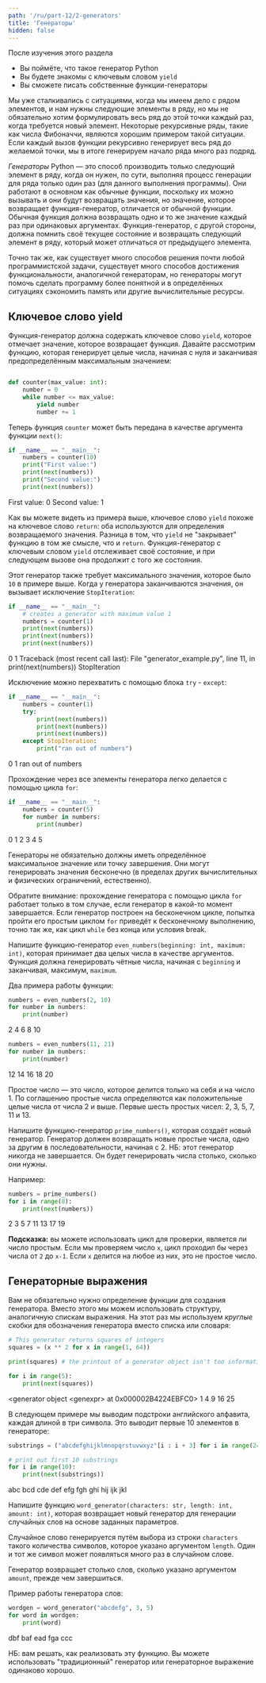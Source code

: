 ```yaml
---
path: '/ru/part-12/2-generators'
title: 'Генераторы'
hidden: false
---
```


<text-box variant='learningObjectives' name="Цели обучения">

После изучения этого раздела

- Вы поймёте, что такое генератор Python
- Вы будете знакомы с ключевым словом `yield`
- Вы сможете писать собственные функции-генераторы

</text-box>

Мы уже сталкивались с ситуациями, когда мы имеем дело с рядом элементов, и нам нужны следующие элементы в ряду, но мы не обязательно хотим формулировать весь ряд до этой точки каждый раз, когда требуется новый элемент. Некоторые рекурсивные ряды, такие как числа Фибоначчи, являются хорошим примером такой ситуации. Если каждый вызов функции рекурсивно генерирует весь ряд до желаемой точки, мы в итоге генерируем начало ряда много раз подряд.

_Генераторы_ Python — это способ производить только следующий элемент в ряду, когда он нужен, по сути, выполняя процесс генерации для ряда только один раз (для данного выполнения программы). Они работают в основном как обычные функции, поскольку их можно вызывать и они будут возвращать значения, но значение, которое возвращает функция-генератор, отличается от обычной функции. Обычная функция должна возвращать одно и то же значение каждый раз при одинаковых аргументах. Функция-генератор, с другой стороны, должна помнить своё текущее состояние и возвращать следующий элемент в ряду, который может отличаться от предыдущего элемента.

Точно так же, как существует много способов решения почти любой программистской задачи, существует много способов достижения функциональности, аналогичной генераторам, но генераторы могут помочь сделать программу более понятной и в определённых ситуациях сэкономить память или другие вычислительные ресурсы.

## Ключевое слово yield

Функция-генератор должна содержать ключевое слово `yield`, которое отмечает значение, которое возвращает функция. Давайте рассмотрим функцию, которая генерирует целые числа, начиная с нуля и заканчивая предопределённым максимальным значением:

```python

def counter(max_value: int):
    number = 0
    while number <= max_value:
        yield number
        number += 1

```

Теперь функция `counter` может быть передана в качестве аргумента функции `next()`:

```python
if __name__ == "__main__":
    numbers = counter(10)
    print("First value:")
    print(next(numbers))
    print("Second value:")
    print(next(numbers))
```

<sample-output>

First value:
0
Second value:
1

</sample-output>

Как вы можете видеть из примера выше, ключевое слово `yield` похоже на ключевое слово `return`: оба используются для определения возвращаемого значения. Разница в том, что `yield` не "закрывает" функцию в том же смысле, что и `return`. Функция-генератор с ключевым словом `yield` отслеживает своё состояние, и при следующем вызове она продолжит с того же состояния.

Этот генератор также требует максимального значения, которое было `10` в примере выше. Когда у генератора заканчиваются значения, он вызывает исключение `StopIteration`:

```python
if __name__ == "__main__":
    # creates a generator with maximum value 1
    numbers = counter(1)
    print(next(numbers))
    print(next(numbers))
    print(next(numbers))
```

<sample-output>

0
1
Traceback (most recent call last):
  File "generator_example.py", line 11, in <module>
    print(next(numbers))
StopIteration

</sample-output>

Исключение можно перехватить с помощью блока `try` - `except`:

```python
if __name__ == "__main__":
    numbers = counter(1)
    try:
        print(next(numbers))
        print(next(numbers))
        print(next(numbers))
    except StopIteration:
        print("ran out of numbers")
```

<sample-output>

0
1
ran out of numbers

</sample-output>

Прохождение через все элементы генератора легко делается с помощью цикла `for`:

```python
if __name__ == "__main__":
    numbers = counter(5)
    for number in numbers:
        print(number)
```

<sample-output>

0
1
2
3
4
5

</sample-output>

Генераторы не обязательно должны иметь определённое максимальное значение или точку завершения. Они могут генерировать значения бесконечно (в пределах других вычислительных и физических ограничений, естественно).

Обратите внимание: прохождение генератора с помощью цикла `for` работает только в том случае, если генератор в какой-то момент завершается. Если генератор построен на бесконечном цикле, попытка пройти его простым циклом `for` приведёт к бесконечному выполнению, точно так же, как цикл `while` без конца или условия break.

<programming-exercise name='Even numbers' tmcname='part12-08_even_numbers'>

Напишите функцию-генератор `even_numbers(beginning: int, maximum: int)`, которая принимает два целых числа в качестве аргументов. Функция должна генерировать чётные числа, начиная с `beginning` и заканчивая, максимум, `maximum`.

Два примера работы функции:

```python
numbers = even_numbers(2, 10)
for number in numbers:
    print(number)
```

<sample-output>

2
4
6
8
10

</sample-output>

```python
numbers = even_numbers(11, 21)
for number in numbers:
    print(number)
```

<sample-output>

12
14
16
18
20

</sample-output>

</programming-exercise>

<programming-exercise name='Prime numbers' tmcname='part12-09_prime_numbers'>

Простое число — это число, которое делится только на себя и на число 1. По соглашению простые числа определяются как положительные целые числа от числа 2 и выше. Первые шесть простых чисел: 2, 3, 5, 7, 11 и 13.

Напишите функцию-генератор `prime_numbers()`, которая создаёт новый генератор. Генератор должен возвращать новые простые числа, одно за другим в последовательности, начиная с 2. НБ: этот генератор никогда не завершается. Он будет генерировать числа столько, сколько они нужны.

Например:

```python
numbers = prime_numbers()
for i in range(8):
    print(next(numbers))
```

<sample-output>

2
3
5
7
11
13
17
19

</sample-output>

**Подсказка:** вы можете использовать цикл для проверки, является ли число простым. Если мы проверяем число `x`, цикл проходил бы через числа от `2` до `x-1`. Если `x` делится на любое из них, это не простое число.

</programming-exercise>


## Генераторные выражения

Вам не обязательно нужно определение функции для создания генератора. Вместо этого мы можем использовать структуру, аналогичную спискам выражения. На этот раз мы используем _круглые_ скобки для обозначения генератора вместо списка или словаря:

```python
# This generator returns squares of integers
squares = (x ** 2 for x in range(1, 64))

print(squares) # the printout of a generator object isn't too informative

for i in range(5):
    print(next(squares))
```

<sample-output>

<generator object &lt;genexpr&gt; at 0x000002B4224EBFC0>
1
4
9
16
25

</sample-output>

В следующем примере мы выводим подстроки английского алфавита, каждая длиной в три символа. Это выводит первые 10 элементов в генераторе:

```python
substrings = ("abcdefghijklmnopqrstuvwxyz"[i : i + 3] for i in range(24))

# print out first 10 substrings
for i in range(10):
    print(next(substrings))
```

<sample-output>

abc
bcd
cde
def
efg
fgh
ghi
hij
ijk
jkl

</sample-output>

<programming-exercise name='Random words' tmcname='part12-10_random_words'>

Напишите функцию `word_generator(characters: str, length: int, amount: int)`, которая возвращает новый генератор для генерации случайных слов на основе заданных параметров.

Случайное слово генерируется путём выбора из строки `characters` такого количества символов, которое указано аргументом `length`. Один и тот же символ может появляться много раз в случайном слове.

Генератор возвращает столько слов, сколько указано аргументом `amount`, прежде чем завершиться.

Пример работы генератора слов:

```python
wordgen = word_generator("abcdefg", 3, 5)
for word in wordgen:
    print(word)
```

<sample-output>

dbf
baf
ead
fga
ccc

</sample-output>

НБ: вам решать, как реализовать эту функцию. Вы можете использовать "традиционный" генератор или генераторное выражение одинаково хорошо.

</programming-exercise>